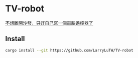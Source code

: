 # TV-robot

[不想離開沙發，只好自己寫一個電腦遙控器了](https://medium.com/starbugs/how-to-make-a-computer-controller-7f8ffcdbe993)

## Install

```sh
cargo install --git https://github.com/LarryLuTW/TV-robot
```
